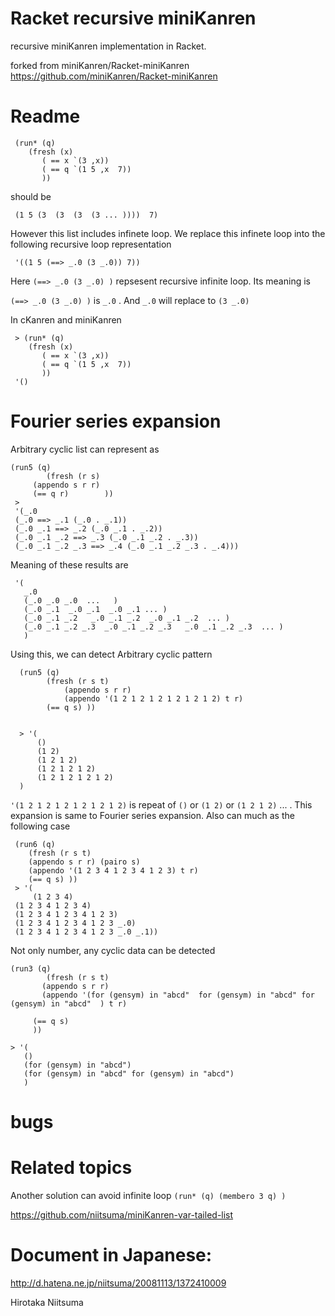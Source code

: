 Racket recursive miniKanren 
=================

recursive miniKanren implementation in Racket.

forked from miniKanren/Racket-miniKanren
https://github.com/miniKanren/Racket-miniKanren

# Readme
    
     (run* (q) 
	    (fresh (x)
		   ( == x `(3 ,x))
		   ( == q `(1 5 ,x  7))
		   ))
should be

     (1 5 (3  (3  (3  (3 ... ))))  7) 

However this list includes infinete loop.
We replace this infinete loop into the following recursive loop representation

     '((1 5 (==> _.0 (3 _.0)) 7))

Here  ` (==> _.0 (3 _.0) ) ` repsesent recursive infinite loop.
Its meaning is 

` (==> _.0 (3 _.0) ) ` is ` _.0 ` . And ` _.0 ` will replace to ` (3 _.0) `
 

In cKanren and miniKanren 

     > (run* (q) 
	    (fresh (x)
		   ( == x `(3 ,x))
		   ( == q `(1 5 ,x  7))
		   ))
     '()
	
# Fourier series expansion

Arbitrary cyclic list can represent as 


    (run5 (q)
    	    (fresh (r s)
	     (appendo s r r)	  
	     (== q r)	     ))
     >      
     '(_.0
     (_.0 ==> _.1 (_.0 . _.1))
     (_.0 _.1 ==> _.2 (_.0 _.1 . _.2))
     (_.0 _.1 _.2 ==> _.3 (_.0 _.1 _.2 . _.3))
     (_.0 _.1 _.2 _.3 ==> _.4 (_.0 _.1 _.2 _.3 . _.4)))

Meaning of these results are
    
     '(
       _.0 
       (_.0 _.0 _.0  ...   )
       (_.0 _.1  _.0 _.1  _.0 _.1 ... )
       (_.0 _.1 _.2   _.0 _.1 _.2  _.0 _.1 _.2  ... )
       (_.0 _.1 _.2 _.3  _.0 _.1 _.2 _.3   _.0 _.1 _.2 _.3  ... )
       )
       
Using this, we can detect Arbitrary cyclic pattern 
      
      
      (run5 (q)
      	    (fresh (r s t)
	    	    (appendo s r r)
	     	    (appendo '(1 2 1 2 1 2 1 2 1 2 1 2) t r)		    
		    (== q s) ))


      > '(
          () 
          (1 2) 
          (1 2 1 2) 
          (1 2 1 2 1 2) 
          (1 2 1 2 1 2 1 2)
	  )

` '(1 2 1 2 1 2 1 2 1 2 1 2) ` is repeat of ` () ` or  ` (1 2) `   or  ` (1 2 1 2) ` ... . 
This expansion is same to Fourier series expansion.
Also can much as the following case

     (run6 (q)
     	(fresh (r s t)
	    (appendo s r r) (pairo s)
	    (appendo '(1 2 3 4 1 2 3 4 1 2 3) t r)		    	    
	    (== q s) ))
     > '(
         (1 2 3 4)
 	 (1 2 3 4 1 2 3 4)
  	 (1 2 3 4 1 2 3 4 1 2 3)
  	 (1 2 3 4 1 2 3 4 1 2 3 _.0)
  	 (1 2 3 4 1 2 3 4 1 2 3 _.0 _.1))




Not only number, any cyclic data can be detected 


    (run3 (q)
    	    (fresh (r s t)
	       (appendo s r r)
	       (appendo '(for (gensym) in "abcd"  for (gensym) in "abcd" for (gensym) in "abcd"  ) t r)

	     (== q s)
	     ))

    > '(
       () 
       (for (gensym) in "abcd") 
       (for (gensym) in "abcd" for (gensym) in "abcd")
       )



	   

# bugs 




# Related topics
  
Another solution can avoid infinite loop `(run* (q) (membero 3 q) ) ` 

https://github.com/niitsuma/miniKanren-var-tailed-list
  
      

# Document in Japanese:

http://d.hatena.ne.jp/niitsuma/20081113/1372410009


Hirotaka Niitsuma